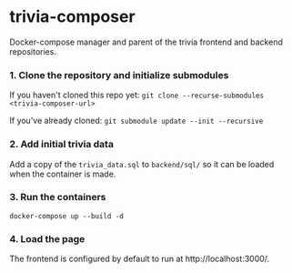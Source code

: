 # trivia-composer
Docker-compose manager and parent of the trivia frontend and backend repositories.

### 1. Clone the repository and initialize submodules

If you haven't cloned this repo yet:
`git clone --recurse-submodules <trivia-composer-url>`

If you've already cloned:
`git submodule update --init --recursive`

### 2. Add initial trivia data
Add a copy of the `trivia_data.sql` to `backend/sql/` so it can be loaded when the container is made.

### 3. Run the containers
`docker-compose up --build -d`

### 4. Load the page
The frontend is configured by default to run at http://localhost:3000/.